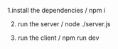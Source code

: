 1.install the dependencies / npm i

2. run the server / node ./server.js

3. run the client / npm run dev
